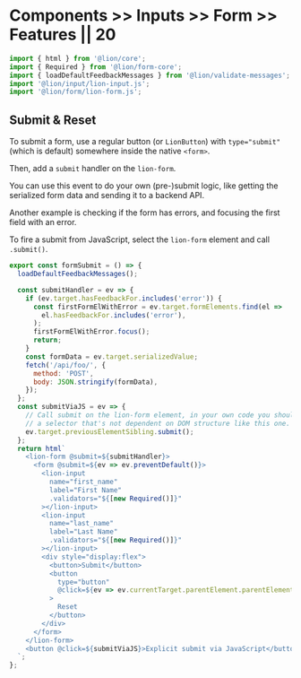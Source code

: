 # Components >> Inputs >> Form >> Features || 20

```js script
import { html } from '@lion/core';
import { Required } from '@lion/form-core';
import { loadDefaultFeedbackMessages } from '@lion/validate-messages';
import '@lion/input/lion-input.js';
import '@lion/form/lion-form.js';
```

## Submit & Reset

To submit a form, use a regular button (or `LionButton`) with `type="submit"` (which is default) somewhere inside the native `<form>`.

Then, add a `submit` handler on the `lion-form`.

You can use this event to do your own (pre-)submit logic, like getting the serialized form data and sending it to a backend API.

Another example is checking if the form has errors, and focusing the first field with an error.

To fire a submit from JavaScript, select the `lion-form` element and call `.submit()`.

```js preview-story
export const formSubmit = () => {
  loadDefaultFeedbackMessages();

  const submitHandler = ev => {
    if (ev.target.hasFeedbackFor.includes('error')) {
      const firstFormElWithError = ev.target.formElements.find(el =>
        el.hasFeedbackFor.includes('error'),
      );
      firstFormElWithError.focus();
      return;
    }
    const formData = ev.target.serializedValue;
    fetch('/api/foo/', {
      method: 'POST',
      body: JSON.stringify(formData),
    });
  };
  const submitViaJS = ev => {
    // Call submit on the lion-form element, in your own code you should use
    // a selector that's not dependent on DOM structure like this one.
    ev.target.previousElementSibling.submit();
  };
  return html`
    <lion-form @submit=${submitHandler}>
      <form @submit=${ev => ev.preventDefault()}>
        <lion-input
          name="first_name"
          label="First Name"
          .validators="${[new Required()]}"
        ></lion-input>
        <lion-input
          name="last_name"
          label="Last Name"
          .validators="${[new Required()]}"
        ></lion-input>
        <div style="display:flex">
          <button>Submit</button>
          <button
            type="button"
            @click=${ev => ev.currentTarget.parentElement.parentElement.parentElement.resetGroup()}
          >
            Reset
          </button>
        </div>
      </form>
    </lion-form>
    <button @click=${submitViaJS}>Explicit submit via JavaScript</button>
  `;
};
```
